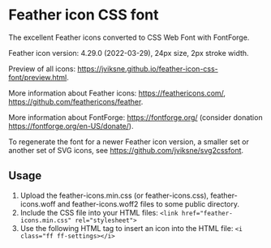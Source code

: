 # Feather icon CSS font
The excellent Feather icons converted to CSS Web Font with FontForge.

Feather icon version: 4.29.0 (2022-03-29), 24px size, 2px stroke width.

Preview of all icons: https://jviksne.github.io/feather-icon-css-font/preview.html.

More information about Feather icons: https://feathericons.com/, https://github.com/feathericons/feather.

More information about FontForge: https://fontforge.org/ (consider donation https://fontforge.org/en-US/donate/).

To regenerate the font for a newer Feather icon version, a smaller set or another set of SVG icons, see https://github.com/jviksne/svg2cssfont.

## Usage
1. Upload the feather-icons.min.css (or feather-icons.css), feather-icons.woff and feather-icons.woff2 files to some public directory.
8. Include the CSS file into your HTML files:
`<link href="feather-icons.min.css" rel="stylesheet">`
9. Use the following HTML tag to insert an icon into the HTML file:
 `<i class="ff ff-settings></i>`
